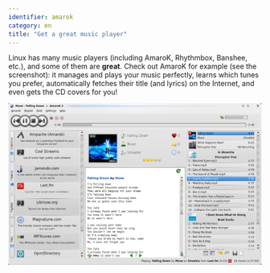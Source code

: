 ```yaml
---
identifier: amarok
category: en
title: "Get a great music player"
---
```


Linux has many music players (including AmaroK, Rhythmbox, Banshee, 
etc.), and some of them are <b>great</b>. Check out AmaroK for example 
(see the screenshot): it manages and plays your music perfectly, learns 
which tunes you prefer, automatically fetches their title (and lyrics) 
on the Internet, and even gets the CD covers for you!

<img src="/img/amarok.png" />




